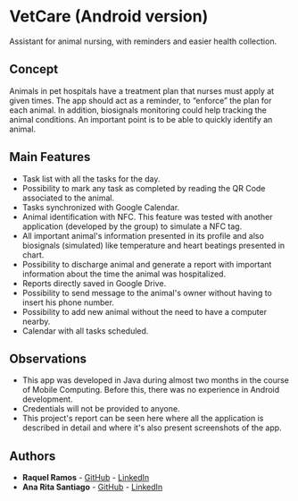 # VetCare (Android version)

Assistant for animal nursing, with reminders and easier health collection. 

## Concept

Animals in pet hospitals have a treatment plan that nurses must apply at given times. The app should act as a reminder, to “enforce” the plan for each animal. 
In addition, biosignals monitoring could help tracking the animal conditions.
An important point is to be able to quickly identify an animal.

## Main Features

* Task list with all the tasks for the day.
* Possibility to mark any task as completed by reading the QR Code associated to the animal.
* Tasks synchronized with Google Calendar.
* Animal identification with NFC. This feature was tested with another application (developed by the group) to simulate a NFC tag.
* All important animal's information presented in its profile and also biosignals (simulated) like temperature and heart beatings presented in chart.
* Possibility to discharge animal and generate a report with important information about the time the animal was hospitalized.
* Reports directly saved in Google Drive.
* Possibility to send message to the animal's owner without having to insert his phone number.
* Possibility to add new animal without the need to have a computer nearby.
* Calendar with all tasks scheduled.

## Observations

* This app was developed in Java during almost two months in the course of Mobile Computing. Before this, there was no experience in Android development.
* Credentials will not be provided to anyone.
* This project's report can be seen here where all the application is described in detail and where it's also present screenshots of the app.

## Authors

* **Raquel Ramos** - [GitHub](https://github.com/raqssr) - [LinkedIn](https://www.linkedin.com/in/raquel-ramos-939059151/)
* **Ana Rita Santiago** - [GitHub](https://github.com/ritaSantiago) - [LinkedIn](https://www.linkedin.com/in/ana-rita-santiago-b4b720150/)


